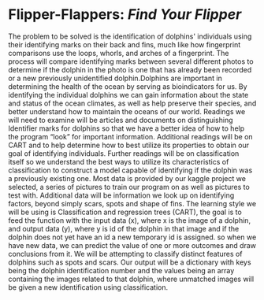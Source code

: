 # Flipper-Flappers:    *Find Your Flipper*
The problem to be solved is the identification of dolphins' individuals using their identifying marks on their back and fins, much like how fingerprint comparisons use the loops, whorls, and arches of a fingerprint. The process will compare identifying marks between several different photos to determine if the dolphin in the photo is one that has already been recorded or a new previously unidentified dolphin.Dolphins are important in determining the health of the ocean by serving as bioindicators for us. By identifying the individual dolphins we can gain information about the state and status of the ocean climates, as well as help preserve their species, and better understand how to maintain the oceans of our world. Readings we will need to examine will be articles and documents on distinguishing Identifier marks for dolphins so that we have a better idea of how to help the program “look” for important information. Additional readings will be on CART and to help determine how to best utilize its properties to obtain our goal of identifying individuals. Further readings will be on classification itself so we understand the best ways to utilize its characteristics of classification to construct a model capable of identifying if the dolphin was a previously existing one. Most data is provided by our kaggle project we selected, a series of pictures to train our program on as well as pictures to test with. Additional data will be information we look up on identifying factors, beyond simply scars, spots and shape of fins. The learning style we will be using is Classification and regression trees (CART), the goal is to feed the function with the input data (x), where x is the image of a dolphin, and output data (y), where y is id of the dolphin in that image and if the dolphin does not yet have an id a new temporary id is assigned. so when we have new data, we can predict the value of one or more outcomes and draw conclusions from it. We will be attempting to classify distinct features of dolphins such as spots and scars. Our output will be a dictionary with keys being the dolphin identification number and the values being an array containing the images related to that dolphin, where unmatched images will be given a new identification using classification.
